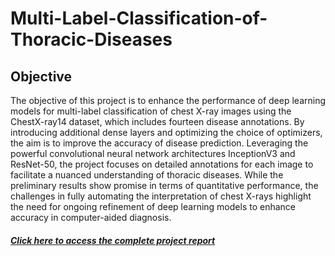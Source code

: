 # Multi-Label-Classification-of-Thoracic-Diseases

<h2>Objective</h2>
<P>
The objective of this project is to enhance the performance of deep learning models for multi-label classification of chest X-ray images using the ChestX-ray14 dataset, which includes fourteen disease annotations. By introducing additional dense layers and optimizing the choice of optimizers, the aim is to improve the accuracy of disease prediction. Leveraging the powerful convolutional neural network architectures InceptionV3 and ResNet-50, the project focuses on detailed annotations for each image to facilitate a nuanced understanding of thoracic diseases. While the preliminary results show promise in terms of quantitative performance, the challenges in fully automating the interpretation of chest X-rays highlight the need for ongoing refinement of deep learning models to enhance accuracy in computer-aided diagnosis.
</P>
<H5><a href = https://github.com/Karthik-0704/Multi-Label-Classification-of-Thoracic-Diseases/blob/main/DEEP%20LEARNING%20PROJECT%20REPORT.pdf>Click here to access the complete project report</a></H5>
